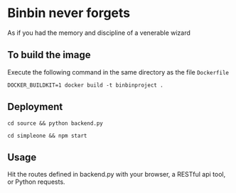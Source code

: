 # Binbin never forgets
As if you had the memory and discipline of a venerable wizard

## To build the image

Execute the following command in the same directory as the file `Dockerfile`

`DOCKER_BUILDKIT=1 docker build -t binbinproject .`

## Deployment

`cd source && python backend.py`

`cd simpleone && npm start`

## Usage

Hit the routes defined in backend.py with your browser, a RESTful api tool, or Python requests.
